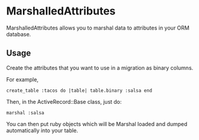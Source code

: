 MarshalledAttributes
====================

MarshalledAttributes allows you to marshal data to attributes in your
ORM database.

Usage
-----

Create the attributes that you want to use in a migration as binary columns.

For example,

`create_table :tacos do |table|
  table.binary :salsa
end`

Then, in the ActiveRecord::Base class, just do:

`marshal :salsa`

You can then put ruby objects which will be Marshal loaded and dumped automatically
into your table.
